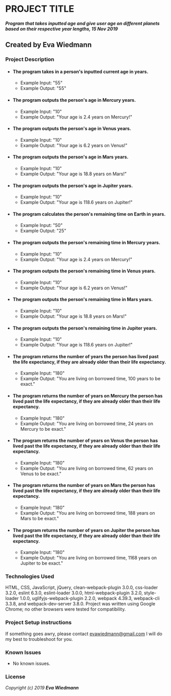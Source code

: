 # PROJECT TITLE

#### _Program that takes inputted age and give user age on different planets based on their respective year lengths, 15 Nov 2019_

## Created by Eva Wiedmann

### Project Description

* ####  The program takes in a person's inputted current age in years.
  - Example Input: "55"
  - Example Output: "55"

* ####  The program outputs the person's age in Mercury years.
  - Example Input: "10"
  - Example Output: "Your age is 2.4 years on Mercury!"

* ####  The program outputs the person's age in Venus years.
  - Example Input: "10"
  - Example Output: "Your age is 6.2 years on Venus!"

* ####  The program outputs the person's age in Mars years.
  - Example Input: "10"
  - Example Output: "Your age is 18.8 years on Mars!"

* ####  The program outputs the person's age in Jupiter years.
  - Example Input: "10"
  - Example Output: "Your age is 118.6 years on Jupiter!"

* ####  The program calculates the person's remaining time on Earth in years.
  - Example Input: "50"
  - Example Output: "25"

* ####  The program outputs the person's remaining time in Mercury years.
  - Example Input: "10"
  - Example Output: "Your age is 2.4 years on Mercury!"

* ####  The program outputs the person's remaining time in Venus years.
  - Example Input: "10"
  - Example Output: "Your age is 6.2 years on Venus!"

* ####  The program outputs the person's remaining time in Mars years.
  - Example Input: "10"
  - Example Output: "Your age is 18.8 years on Mars!"

* ####  The program outputs the person's remaining time in Jupiter years.
  - Example Input: "10"
  - Example Output: "Your age is 118.6 years on Jupiter!"

* #### The program returns the number of years the person has lived past the life expectancy, if they are already older than their life expectancy.
  - Example Input: "180"
  - Example Output: "You are living on borrowed time, 100 years to be exact."

* #### The program returns the number of years on Mercury the person has lived past the life expectancy, if they are already older than their life expectancy.
  - Example Input: "180"
  - Example Output: "You are living on borrowed time, 24 years on Mercury to be exact."

* #### The program returns the number of years on Venus the person has lived past the life expectancy, if they are already older than their life expectancy.
  - Example Input: "180"
  - Example Output: "You are living on borrowed time, 62 years on Venus to be exact."

* #### The program returns the number of years on Mars the person has lived past the life expectancy, if they are already older than their life expectancy.
  - Example Input: "180"
  - Example Output: "You are living on borrowed time, 188 years on Mars to be exact."

* #### The program returns the number of years on Jupiter the person has lived past the life expectancy, if they are already older than their life expectancy.
  - Example Input: "180"
  - Example Output: "You are living on borrowed time, 1168 years on Jupiter to be exact."


### Technologies Used
HTML, CSS, JavaScript, jQuery, clean-webpack-plugin 3.0.0, css-loader 3.2.0, eslint 6.3.0, eslint-loader 3.0.0, html-webpack-plugin 3.2.0, style-loader 1.0.0, uglifyjs-webpack-plugin 2.2.0, webpack 4.39.3, webpack-cli 3.3.8, and webpack-dev-server 3.8.0.
Project was written using Google Chrome; no other browsers were tested for compatibility.

### Project Setup instructions
If something goes awry, please contact <evawiedmann@gmail.com> I will do my best to troubleshoot for you.

### Known Issues
* No known issues.

### License

_Copyright (c) 2019 **Eva Wiedmann**_
